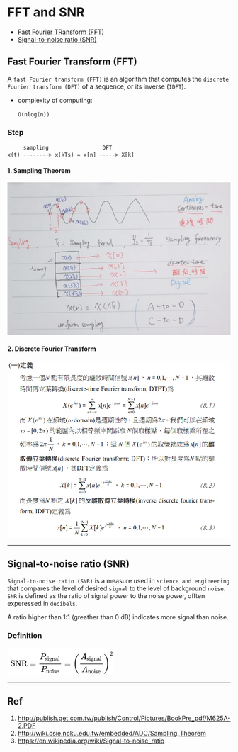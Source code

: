 # FFT and SNR

- [Fast Fourier TRansform (FFT)](#fft)
- [Signal-to-noise ratio (SNR)](#snr)

<span id="fft"></span>
## Fast Fourier Transform (FFT)

A `fast Fourier transform (FFT)` is an algorithm that computes the `discrete Fourier transform (DFT)` of a sequence, or its inverse (`IDFT`). 

- complexity of computing: 
    
    `O(nlog(n))`

### Step

```
     sampling                 DFT
x(t) --------> x(kTs) = x[n] -----> X[k]
```

#### 1. Sampling Theorem

![](img/sampling.png)

#### 2. Discrete Fourier Transform

![](img/DFT.png)

---
<span id="snr"></span>
## Signal-to-noise ratio (SNR)

`Signal-to-noise ratio (SNR)` is a measure used in `science and engineering` that compares the level of desired `signal` to the level of background `noise`. `SNR` is defined as the ratio of signal power to the noise power, offten experessed in `decibels`.

A ratio higher than 1:1 (greather than 0 dB) indicates more signal than noise.

### Definition

![](img/snr-definition.png)

---
## Ref

1. http://publish.get.com.tw/publish/Control/Pictures/BookPre_pdf/M625A-2.PDF
2. http://wiki.csie.ncku.edu.tw/embedded/ADC/Sampling_Theorem
3. https://en.wikipedia.org/wiki/Signal-to-noise_ratio
